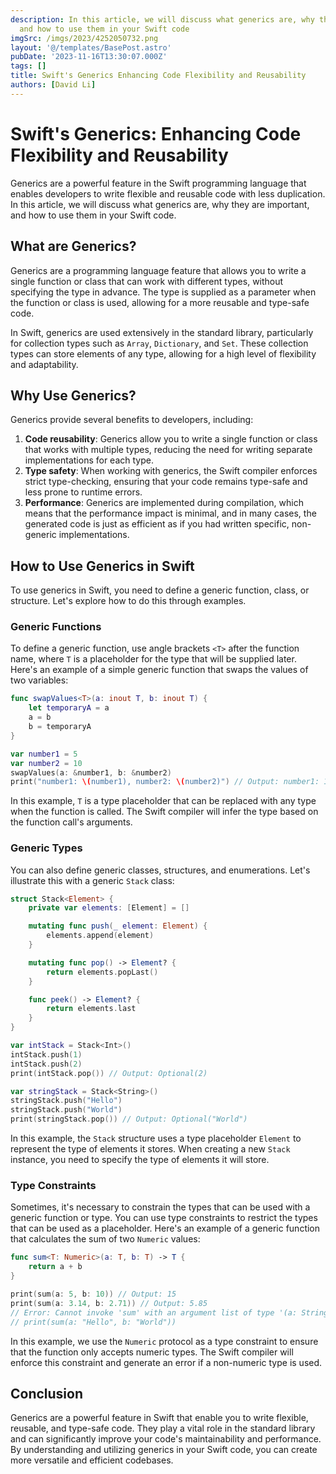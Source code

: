 ```yaml
---
description: In this article, we will discuss what generics are, why they are important,
  and how to use them in your Swift code
imgSrc: /imgs/2023/4252050732.png
layout: '@/templates/BasePost.astro'
pubDate: '2023-11-16T13:30:07.000Z'
tags: []
title: Swift's Generics Enhancing Code Flexibility and Reusability
authors: [David Li]
---
```


# Swift's Generics: Enhancing Code Flexibility and Reusability

Generics are a powerful feature in the Swift programming language that enables developers to write flexible and reusable code with less duplication. In this article, we will discuss what generics are, why they are important, and how to use them in your Swift code.

## What are Generics?

Generics are a programming language feature that allows you to write a single function or class that can work with different types, without specifying the type in advance. The type is supplied as a parameter when the function or class is used, allowing for a more reusable and type-safe code.

In Swift, generics are used extensively in the standard library, particularly for collection types such as `Array`, `Dictionary`, and `Set`. These collection types can store elements of any type, allowing for a high level of flexibility and adaptability.

## Why Use Generics?

Generics provide several benefits to developers, including:

1. **Code reusability**: Generics allow you to write a single function or class that works with multiple types, reducing the need for writing separate implementations for each type.
2. **Type safety**: When working with generics, the Swift compiler enforces strict type-checking, ensuring that your code remains type-safe and less prone to runtime errors.
3. **Performance**: Generics are implemented during compilation, which means that the performance impact is minimal, and in many cases, the generated code is just as efficient as if you had written specific, non-generic implementations.

## How to Use Generics in Swift

To use generics in Swift, you need to define a generic function, class, or structure. Let's explore how to do this through examples.

### Generic Functions

To define a generic function, use angle brackets `<T>` after the function name, where `T` is a placeholder for the type that will be supplied later. Here's an example of a simple generic function that swaps the values of two variables:

```swift
func swapValues<T>(a: inout T, b: inout T) {
    let temporaryA = a
    a = b
    b = temporaryA
}

var number1 = 5
var number2 = 10
swapValues(a: &number1, b: &number2)
print("number1: \(number1), number2: \(number2)") // Output: number1: 10, number2: 5
```

In this example, `T` is a type placeholder that can be replaced with any type when the function is called. The Swift compiler will infer the type based on the function call's arguments.

### Generic Types

You can also define generic classes, structures, and enumerations. Let's illustrate this with a generic `Stack` class:

```swift
struct Stack<Element> {
    private var elements: [Element] = []

    mutating func push(_ element: Element) {
        elements.append(element)
    }

    mutating func pop() -> Element? {
        return elements.popLast()
    }

    func peek() -> Element? {
        return elements.last
    }
}

var intStack = Stack<Int>()
intStack.push(1)
intStack.push(2)
print(intStack.pop()) // Output: Optional(2)

var stringStack = Stack<String>()
stringStack.push("Hello")
stringStack.push("World")
print(stringStack.pop()) // Output: Optional("World")
```

In this example, the `Stack` structure uses a type placeholder `Element` to represent the type of elements it stores. When creating a new `Stack` instance, you need to specify the type of elements it will store.

### Type Constraints

Sometimes, it's necessary to constrain the types that can be used with a generic function or type. You can use type constraints to restrict the types that can be used as a placeholder. Here's an example of a generic function that calculates the sum of two `Numeric` values:

```swift
func sum<T: Numeric>(a: T, b: T) -> T {
    return a + b
}

print(sum(a: 5, b: 10)) // Output: 15
print(sum(a: 3.14, b: 2.71)) // Output: 5.85
// Error: Cannot invoke 'sum' with an argument list of type '(a: String, b: String)'
// print(sum(a: "Hello", b: "World"))
```

In this example, we use the `Numeric` protocol as a type constraint to ensure that the function only accepts numeric types. The Swift compiler will enforce this constraint and generate an error if a non-numeric type is used.

## Conclusion

Generics are a powerful feature in Swift that enable you to write flexible, reusable, and type-safe code. They play a vital role in the standard library and can significantly improve your code's maintainability and performance. By understanding and utilizing generics in your Swift code, you can create more versatile and efficient codebases.